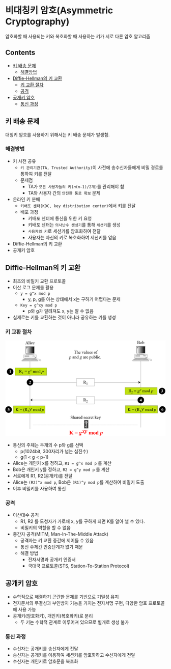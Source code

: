 비대칭키 암호(Asymmetric Cryptography)
===

암호화할 때 사용되는 키와 복호화할 때 사용하는 키가 서로 다른 암호 알고리즘

Contents
---

- [키 배송 문제](#키-배송-문제)
  - [해결방법](#해결방법)
- [Diffie-Hellman의 키 교환](#diffie-hellman의-키-교환)
  - [키 교환 절차](#키-교환-절차)
  - [공격](#공격)
- [공개키 암호](#공개키-암호)
  - [통신 과정](#통신-과정)

키 배송 문제
---

대칭키 암호를 사용하기 위해서는 키 배송 문제가 발생함.

### 해결방법

- 키 사전 공유
  - `키 관리기관(TA, Trusted Authority)`이 사전에 송수신자들에게 비밀 경로를 통하여 키를 전달
  - 문제점
    - TA가 `모든 사용자들의 키(𝑛(𝑛−1)/2개)`를 관리해야 함
    - TA와 사용자 간의 `안전한 통로 확보` 문제
- 온라인 키 분배
  - `키배포 센터(KDC, key distribution center)`에서 키를 전달
  - 배포 과정
    - 키배포 센터에 통신을 위한 키 요청
    - 키배포 센터는 `의사난수 생성기`를 통해 `세션키`를 생성
    - `사용자의 키`로 세션키를 암호화하여 전달
    - 사용자는 자신의 키로 복호화하여 세션키를 얻음
- Diffie-Hellman의 키 교환
- 공개키 암호

Diffie-Hellman의 키 교환
---

- 최초의 비밀키 교환 프로토콜
- 이산 로그 문제를 활용
  - `y = g^x mod p`
    - y, p, g를 아는 상태에서 x는 구하기 어렵다는 문제
  - `Key = g^xy mod p`
    - p와 g가 알려져도 x, y는 알 수 없음
- 실제로는 키를 교환하는 것이 아니라 공유하는 키를 생성

### 키 교환 절차

![Key exchange procedure](images/2020-05-25-15-48-57.png)

- 통신의 주체는 두개의 수 p와 g를 선택
  - p(1024bit, 300자리가 넘는 십진수)
  - g(1 < g < p-1)
- Alice는 개인키 x를 정하고, `R1 = g^x mod p` 를 계산
- Bob은 개인키 y를 정하고, `R2 = g^y mod p` 를 계산
- 서로에게 R1, R2(공개키)를 전달
- Alice는 `(R2)^x mod p`, Bob은 `(R1)^y mod p`를 계산하여 비밀키 도출
- 이후 비밀키를 사용하여 통신

### 공격

- 이산대수 공격
  - R1, R2 를 도청자가 가로채 x, y를 구하게 되면 K를 알아 낼 수 있다.
  - 비밀키의 역할을 할 수 없음
- 중간자 공격(MITM, Man-In-The-Middle Attack)
  - 공격자는 키 교환 중간에 끼어들 수 있음
  - 통신 주체간 인증단계가 없기 때문
  - 해결 방법
    - 전자서명과 공개키 인증서
    - 국대국 프로토콜(STS, Station-To-Station Protocol)

공개키 암호
---

- 수학적으로 해결하기 곤란한 문제를 기반으로 기밀성 유지
- 전자문서의 무결성과 부인방지 기능을 가지는 전자서명 구현, 다양한 암호 프로토콜에 사용 가능
- 공개키(암호화키), 개인키(복호화키)로 분리
  - 두 키는 수학적 관계로 이루어져 있으므로 별개로 생성 불가

### 통신 과정

- 수신자는 공개키를 송신자에게 전달
- 송신자는 공개키를 이용하여 세션키를 암호화하고 수신자에게 전달
- 수신자는 개인키로 암호문을 복호화